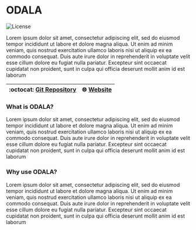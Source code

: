 # ODALA

![License](https://img.shields.io/badge/license-EUPL--1.2-orange)

Lorem ipsum dolor sit amet, consectetur adipiscing elit, sed do eiusmod tempor incididunt ut labore et dolore magna aliqua. Ut enim ad minim 
veniam, quis nostrud exercitation ullamco laboris nisi ut aliquip ex ea commodo consequat. Duis aute irure dolor in reprehenderit in voluptate 
velit esse cillum dolore eu fugiat nulla pariatur. Excepteur sint occaecat cupidatat non proident, sunt in culpa qui officia deserunt mollit anim 
id est laborum

| :octocat: [Git Repository](https://gitlab.publiccode.solutions/odala-public)| :globe_with_meridians: [Website](https://odalaproject.eu/) |
| --------------------------------------------------------------------------- | -----------------------------------------------------------|

### What is ODALA?

Lorem ipsum dolor sit amet, consectetur adipiscing elit, sed do eiusmod tempor incididunt ut labore et dolore magna aliqua. Ut enim ad minim 
veniam, quis nostrud exercitation ullamco laboris nisi ut aliquip ex ea commodo consequat. Duis aute irure dolor in reprehenderit in voluptate 
velit esse cillum dolore eu fugiat nulla pariatur. Excepteur sint occaecat cupidatat non proident, sunt in culpa qui officia deserunt mollit anim 
id est laborum

### Why use ODALA?

Lorem ipsum dolor sit amet, consectetur adipiscing elit, sed do eiusmod tempor incididunt ut labore et dolore magna aliqua. Ut enim ad minim 
veniam, quis nostrud exercitation ullamco laboris nisi ut aliquip ex ea commodo consequat. Duis aute irure dolor in reprehenderit in voluptate 
velit esse cillum dolore eu fugiat nulla pariatur. Excepteur sint occaecat cupidatat non proident, sunt in culpa qui officia deserunt mollit anim 
id est laborum
